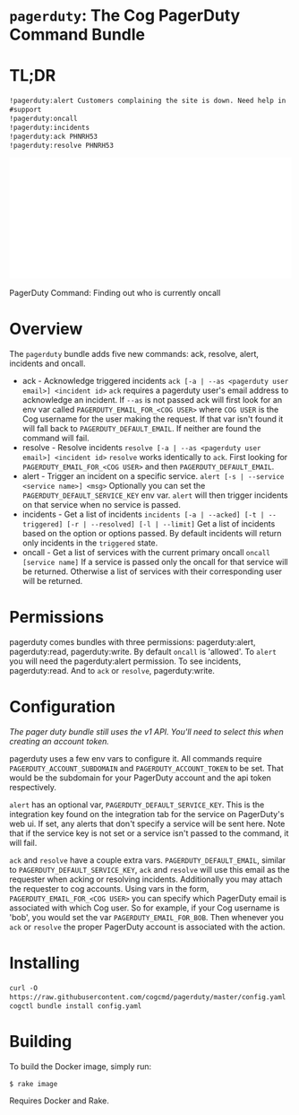 `pagerduty`: The Cog PagerDuty Command Bundle
=========================================

# TL;DR

    !pagerduty:alert Customers complaining the site is down. Need help in #support
    !pagerduty:oncall
    !pagerduty:incidents
    !pagerduty:ack PHNRH53
    !pagerduty:resolve PHNRH53
![PagerDuty Command](https://raw.githubusercontent.com/cogcmd/pagerduty/master/pagerduty.gif)

PagerDuty Command: Finding out who is currently oncall
# Overview

The `pagerduty` bundle adds five new commands: ack, resolve, alert, incidents
and oncall.

* ack - Acknowledge triggered incidents
        `ack [-a | --as <pagerduty user email>] <incident id>`
        `ack` requires a pagerduty user's email address to acknowledge an
        incident. If `--as` is not passed ack will first look for an env
        var called `PAGERDUTY_EMAIL_FOR_<COG USER>` where `COG USER` is
        the Cog username for the user making the request. If that var
        isn't found it will fall back to `PAGERDUTY_DEFAULT_EMAIL`. If
        neither are found the command will fail.
* resolve - Resolve incidents
        `resolve [-a | --as <pagerduty user email>] <incident id>`
        `resolve` works identically to `ack`. First looking for
        `PAGERDUTY_EMAIL_FOR_<COG USER>` and then `PAGERDUTY_DEFAULT_EMAIL`.
* alert - Trigger an incident on a specific service.
        `alert [-s | --service <service name>] <msg>`
        Optionally you can set the `PAGERDUTY_DEFAULT_SERVICE_KEY` env var.
        `alert` will then trigger incidents on that service when no service
        is passed.
* incidents - Get a list of incidents
        `incidents [-a | --acked] [-t | --triggered] [-r | --resolved] [-l | --limit]`
        Get a list of incidents based on the option or options passed. By default
        incidents will return only incidents in the `triggered` state.
* oncall - Get a list of services with the current primary oncall
        `oncall [service name]`
        If a service is passed only the oncall for that service will be returned.
        Otherwise a list of services with their corresponding user will be returned.

# Permissions

pagerduty comes bundles with three permissions: pagerduty:alert, pagerduty:read,
pagerduty:write. By default `oncall` is 'allowed'. To `alert` you will need the
pagerduty:alert permission. To see incidents, pagerduty:read. And to `ack` or
`resolve`, pagerduty:write.

# Configuration

*The pager duty bundle still uses the v1 API. You'll need to select this when creating an account token.*

pagerduty uses a few env vars to configure it. All commands require
`PAGERDUTY_ACCOUNT_SUBDOMAIN` and `PAGERDUTY_ACCOUNT_TOKEN` to be set. That would
be the subdomain for your PagerDuty account and the api token respectively.

`alert` has an optional var, `PAGERDUTY_DEFAULT_SERVICE_KEY`. This is the integration
key found on the integration tab for the service on PagerDuty's web ui. If set, any
alerts that don't specify a service will be sent here. Note that if the service key
is not set or a service isn't passed to the command, it will fail.

`ack` and `resolve` have a couple extra vars. `PAGERDUTY_DEFAULT_EMAIL`, similar to
`PAGERDUTY_DEFAULT_SERVICE_KEY`, `ack` and `resolve` will use this email as the
requester when acking or resolving incidents. Additionally you may attach the
requester to cog accounts. Using vars in the form, `PAGERDUTY_EMAIL_FOR_<COG USER>`
you can specify which PagerDuty email is associated with which Cog user. So for
example, if your Cog username is 'bob', you would set the var `PAGERDUTY_EMAIL_FOR_BOB`.
Then whenever you `ack` or `resolve` the proper PagerDuty account is associated with the
action.

# Installing

    curl -O https://raw.githubusercontent.com/cogcmd/pagerduty/master/config.yaml
    cogctl bundle install config.yaml

# Building

To build the Docker image, simply run:

    $ rake image

Requires Docker and Rake.

